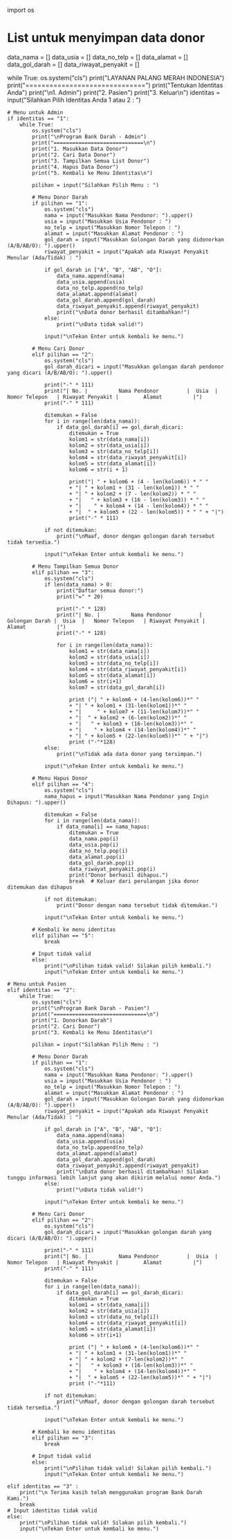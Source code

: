 import os

# List untuk menyimpan data donor
data_nama = []
data_usia = []
data_no_telp = []
data_alamat = []
data_gol_darah = []
data_riwayat_penyakit = []

while True:
    os.system("cls")
    print("LAYANAN PALANG MERAH INDONESIA")
    print("==============================")
    print("Tentukan Identitas Anda")
    print("\n1. Admin")
    print("2. Pasien")
    print("3. Keluar\n")
    identitas = input("Silahkan Pilih Identitas Anda 1 atau 2 : ")
    
    # Menu untuk Admin
    if identitas == "1":
        while True:
            os.system("cls")
            print("\nProgram Bank Darah - Admin")
            print("=============================\n")
            print("1. Masukkan Data Donor")
            print("2. Cari Data Donor")
            print("3. Tampilkan Semua List Donor")
            print("4. Hapus Data Donor")
            print("5. Kembali ke Menu Identitas\n")
            
            pilihan = input("Silahkan Pilih Menu : ")
            
            # Menu Donor Darah
            if pilihan == "1":
                os.system("cls")
                nama = input("Masukkan Nama Pendonor: ").upper()
                usia = input("Masukkan Usia Pendonor : ")
                no_telp = input("Masukkan Nomor Telepon : ")
                alamat = input("Masukkan Alamat Pendonor : ")
                gol_darah = input("Masukkan Golongan Darah yang didonorkan (A/B/AB/O): ").upper()
                riwayat_penyakit = input("Apakah ada Riwayat Penyakit Menular (Ada/Tidak) : ")
                
                if gol_darah in ["A", "B", "AB", "O"]:
                    data_nama.append(nama)
                    data_usia.append(usia)
                    data_no_telp.append(no_telp)
                    data_alamat.append(alamat)
                    data_gol_darah.append(gol_darah)
                    data_riwayat_penyakit.append(riwayat_penyakit)
                    print("\nData donor berhasil ditambahkan!")
                else:
                    print("\nData tidak valid!")
                
                input("\nTekan Enter untuk kembali ke menu.")

            # Menu Cari Donor
            elif pilihan == "2":
                os.system("cls")
                gol_darah_dicari = input("Masukkan golongan darah pendonor yang dicari (A/B/AB/O): ").upper()
                
                print("-" * 111)
                print("| No. |          Nama Pendonor         |  Usia  |   Nomor Telepon   | Riwayat Penyakit |        Alamat          |")
                print("-" * 111)
                
                ditemukan = False
                for i in range(len(data_nama)):
                    if data_gol_darah[i] == gol_darah_dicari:
                        ditemukan = True
                        kolom1 = str(data_nama[i])
                        kolom2 = str(data_usia[i])
                        kolom3 = str(data_no_telp[i])
                        kolom4 = str(data_riwayat_penyakit[i])
                        kolom5 = str(data_alamat[i])
                        kolom6 = str(i + 1)

                        print("| " + kolom6 + (4 - len(kolom6)) * " "
                        + "| " + kolom1 + (31 - len(kolom1)) * " "
                        + "| " + kolom2 + (7 - len(kolom2)) * " "
                        + "|   " + kolom3 + (16 - len(kolom3)) * " "
                        + "|    " + kolom4 + (14 - len(kolom4)) * " "
                        + "|  " + kolom5 + (22 - len(kolom5)) * " " + "|")
                        print("-" * 111)

                if not ditemukan:
                    print("\nMaaf, donor dengan golongan darah tersebut tidak tersedia.")

                input("\nTekan Enter untuk kembali ke menu.")

            # Menu Tampilkan Semua Donor
            elif pilihan == "3":
                os.system("cls")
                if len(data_nama) > 0:
                    print("Daftar semua donor:")
                    print("=" * 20)
                    
                    print("-" * 128)
                    print("| No. |          Nama Pendonor         | Golongan Darah |  Usia  |   Nomor Telepon   | Riwayat Penyakit |        Alamat          |")
                    print("-" * 128)
                    
                    for i in range(len(data_nama)):
                        kolom1 = str(data_nama[i])
                        kolom2 = str(data_usia[i])
                        kolom3 = str(data_no_telp[i])
                        kolom4 = str(data_riwayat_penyakit[i])
                        kolom5 = str(data_alamat[i])
                        kolom6 = str(i+1)
                        kolom7 = str(data_gol_darah[i])

                        print ("| " + kolom6 + (4-len(kolom6))*" "
                        + "| " + kolom1 + (31-len(kolom1))*" "
                        + "|     " + kolom7 + (11-len(kolom7))*" "
                        + "|  " + kolom2 + (6-len(kolom2))*" "
                        + "|   " + kolom3 + (16-len(kolom3))*" "
                        + "|    " + kolom4 + (14-len(kolom4))*" "
                        + "| " + kolom5 + (22-len(kolom5))*" " + "|")
                        print ("-"*128)
                else:
                    print("\nTidak ada data donor yang tersimpan.")
                
                input("\nTekan Enter untuk kembali ke menu.")

            # Menu Hapus Donor
            elif pilihan == "4":
                os.system("cls")
                nama_hapus = input("Masukkan Nama Pendonor yang Ingin Dihapus: ").upper()
                
                ditemukan = False
                for i in range(len(data_nama)):
                    if data_nama[i] == nama_hapus:
                        ditemukan = True
                        data_nama.pop(i)
                        data_usia.pop(i)
                        data_no_telp.pop(i)
                        data_alamat.pop(i)
                        data_gol_darah.pop(i)
                        data_riwayat_penyakit.pop(i)
                        print("Donor berhasil dihapus.")
                        break  # Keluar dari perulangan jika donor ditemukan dan dihapus

                if not ditemukan:
                    print("Donor dengan nama tersebut tidak ditemukan.")
                
                input("\nTekan Enter untuk kembali ke menu.")
            
            # Kembali ke menu identitas
            elif pilihan == "5":
                break
            
            # Input tidak valid
            else:
                print("\nPilihan tidak valid! Silakan pilih kembali.")
                input("\nTekan Enter untuk kembali ke menu.")
    
    # Menu untuk Pasien
    elif identitas == "2":
        while True:
            os.system("cls")
            print("\nProgram Bank Darah - Pasien")
            print("==============================\n")
            print("1. Donorkan Darah")
            print("2. Cari Donor")
            print("3. Kembali ke Menu Identitas\n")
            
            pilihan = input("Silahkan Pilih Menu : ")
            
            # Menu Donor Darah
            if pilihan == "1":
                os.system("cls")
                nama = input("Masukkan Nama Pendonor: ").upper()
                usia = input("Masukkan Usia Pendonor : ")
                no_telp = input("Masukkan Nomor Telepon : ")
                alamat = input("Masukkan Alamat Pendonor : ")
                gol_darah = input("Masukkan Golongan Darah yang didonorkan (A/B/AB/O): ").upper()
                riwayat_penyakit = input("Apakah ada Riwayat Penyakit Menular (Ada/Tidak) : ")
                
                if gol_darah in ["A", "B", "AB", "O"]:
                    data_nama.append(nama)
                    data_usia.append(usia)
                    data_no_telp.append(no_telp)
                    data_alamat.append(alamat)
                    data_gol_darah.append(gol_darah)
                    data_riwayat_penyakit.append(riwayat_penyakit)
                    print("\nData donor berhasil ditambahkan! Silakan tunggu informasi lebih lanjut yang akan dikirim melalui nomor Anda.")
                else:
                    print("\nData tidak valid!")
                
                input("\nTekan Enter untuk kembali ke menu.")
            
            # Menu Cari Donor
            elif pilihan == "2":
                os.system("cls")
                gol_darah_dicari = input("Masukkan golongan darah yang dicari (A/B/AB/O): ").upper()
                
                print("-" * 111)
                print("| No. |          Nama Pendonor         |  Usia  |   Nomor Telepon   | Riwayat Penyakit |        Alamat          |")
                print("-" * 111)
                
                ditemukan = False
                for i in range(len(data_nama)):
                    if data_gol_darah[i] == gol_darah_dicari:
                        ditemukan = True
                        kolom1 = str(data_nama[i])
                        kolom2 = str(data_usia[i])
                        kolom3 = str(data_no_telp[i])
                        kolom4 = str(data_riwayat_penyakit[i])
                        kolom5 = str(data_alamat[i])
                        kolom6 = str(i+1)

                        print ("| " + kolom6 + (4-len(kolom6))*" "
                        + "| " + kolom1 + (31-len(kolom1))*" "
                        + "| " + kolom2 + (7-len(kolom2))*" "
                        + "|   " + kolom3 + (16-len(kolom3))*" "
                        + "|    " + kolom4 + (14-len(kolom4))*" "
                        + "|  " + kolom5 + (22-len(kolom5))*" " + "|")
                        print ("-"*111)

                if not ditemukan:
                    print("\nMaaf, donor dengan golongan darah tersebut tidak tersedia.")
                
                input("\nTekan Enter untuk kembali ke menu.")
            
            # Kembali ke menu identitas
            elif pilihan == "3":
                break
            
            # Input tidak valid
            else:
                print("\nPilihan tidak valid! Silakan pilih kembali.")
                input("\nTekan Enter untuk kembali ke menu.")
    
    elif identitas == "3" :
        print("\n Terima kasih telah menggunakan program Bank Darah Kami.")
        break
    # Input identitas tidak valid
    else:
        print("\nPilihan tidak valid! Silakan pilih kembali.")
        input("\nTekan Enter untuk kembali ke menu.")
